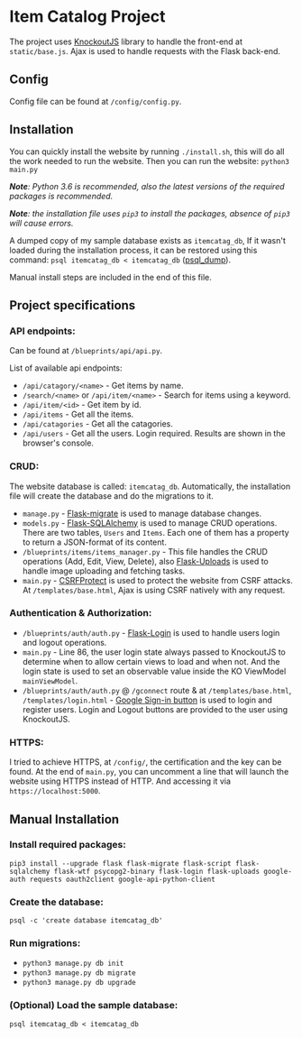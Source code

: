 # Item Catalog Project
The project uses [KnockoutJS](https://knockoutjs.com) library to handle the front-end at `static/base.js`. Ajax is used to handle requests with the Flask back-end.

## Config
Config file can be found at `/config/config.py`.

## Installation
You can quickly install the website by running `./install.sh`, this will do all the work needed to run the website. Then you can run the website: `python3 main.py`

***Note**: Python 3.6 is recommended, also the latest versions of the required packages is recommended.*

***Note**: the installation file uses `pip3` to install the packages, absence of `pip3` will cause errors.*

A dumped copy of my sample database exists as `itemcatag_db`, If it wasn't loaded during the installation process, it can be restored using this command: `psql itemcatag_db < itemcatag_db` ([psql_dump](https://www.postgresql.org/docs/9.1/static/backup-dump.html)).

Manual install steps are included in the end of this file.

## Project specifications

### API endpoints:
Can be found at `/blueprints/api/api.py`.

List of available api endpoints:
- `/api/catagory/<name>` - Get items by name.
- `/search/<name>` or `/api/item/<name>` - Search for items using a keyword.
- `/api/item/<id>` - Get item by id.
- `/api/items` - Get all the items.
- `/api/catagories` - Get all the catagories.
- `/api/users` - Get all the users. Login required. Results are shown in the browser's console.

### CRUD:
The website database is called: `itemcatag_db`. Automatically, the installation file will create the database and do the migrations to it.

- `manage.py` - [Flask-migrate](https://flask-migrate.readthedocs.io/en/latest/) is used to manage database changes.
- `models.py` - [Flask-SQLAlchemy](http://flask-sqlalchemy.pocoo.org/2.3/) is used to manage CRUD operations.
There are two tables, `Users` and `Items`. Each one of them has a property to return a JSON-format of its content.
- `/blueprints/items/items_manager.py` - This file handles the CRUD operations (Add, Edit, View, Delete), also [Flask-Uploads](https://pythonhosted.org/Flask-Uploads/) is used to handle image uploading and fetching tasks.
- `main.py` - [CSRFProtect](https://flask-wtf.readthedocs.io/en/stable/csrf.html) is used to protect the website from CSRF attacks. At `/templates/base.html`, Ajax is using CSRF natively with any request.

### Authentication & Authorization:
- `/blueprints/auth/auth.py` - [Flask-Login](https://flask-login.readthedocs.io/en/latest/) is used to handle users login and logout operations.
- `main.py` - Line 86, the user login state always passed to KnockoutJS to determine when to allow certain views to load and when not. And the login state is used to set an observable value inside the KO ViewModel `mainViewModel`.
- `/blueprints/auth/auth.py` @ `/gconnect` route & at `/templates/base.html`, `/templates/login.html` - [Google Sign-in button](https://developers.google.com/identity/sign-in/web/server-side-flow) is used to login and register users. Login and Logout buttons are provided to the user using KnockoutJS.

### HTTPS:
I tried to achieve HTTPS, at `/config/`, the certification and the key can be found. At the end of `main.py`, you can uncomment a line that will launch the website using HTTPS instead of HTTP. And accessing it via `https://localhost:5000`.

## Manual Installation
### Install required packages:
`pip3 install --upgrade flask flask-migrate flask-script flask-sqlalchemy flask-wtf psycopg2-binary flask-login flask-uploads google-auth requests oauth2client google-api-python-client`

### Create the database:
`psql -c 'create database itemcatag_db'`

### Run migrations:
- `python3 manage.py db init`
- `python3 manage.py db migrate`
- `python3 manage.py db upgrade`

### (Optional) Load the sample database:
`psql itemcatag_db < itemcatag_db`